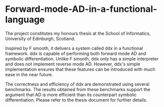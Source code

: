 # Forward-mode-AD-in-a-functional-language

The project constitutes my honours thesis at the School of Informatics, University of Edinburgh, Scotland. 

Inspired by F smooth, it delivers a system called ddx in a functional framework. ddx is capable of performing both forward mode AD and symbolic differentiation. Unlike  F smooth, ddx only has a simple interpreter and does not implement reverse mode AD. However, ddx's simple implementation ensures that these features can be introduced with much ease in the near future. 

The correctness and efficiency of ddx are demonstrated using several benchmarks. The results obtained from these benchmarks support the argument that AD is more efficient than its counterpart symbolic differentiation. Please refer to the thesis document for further details. 
